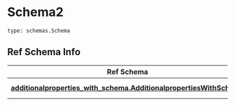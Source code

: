 # Schema2
```
type: schemas.Schema
```

## Ref Schema Info
Ref Schema | Input Type | Output Type
---------- | ---------- | -----------
[**additionalproperties_with_schema.AdditionalpropertiesWithSchema**](../../../../../../../../../components/schema/additionalproperties_with_schema.md) | [additionalproperties_with_schema.AdditionalpropertiesWithSchemaDictInput](../../../../../../../../../components/schema/additionalproperties_with_schema.md#additionalpropertieswithschemadictinput), [additionalproperties_with_schema.AdditionalpropertiesWithSchemaDict](../../../../../../../../../components/schema/additionalproperties_with_schema.md#additionalpropertieswithschemadict) | [additionalproperties_with_schema.AdditionalpropertiesWithSchemaDict](../../../../../../../../../components/schema/additionalproperties_with_schema.md#additionalpropertieswithschemadict)
